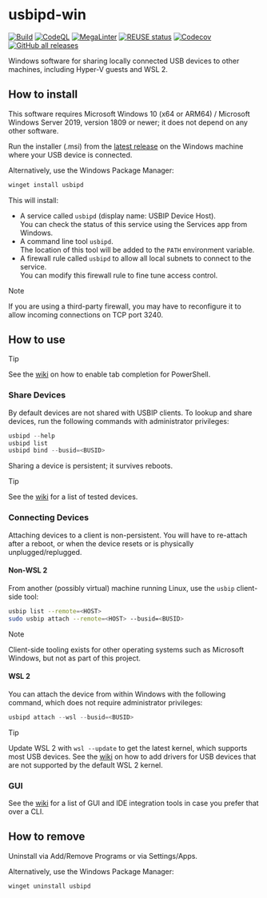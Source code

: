 <!--
SPDX-FileCopyrightText: 2020 Frans van Dorsselaer

SPDX-License-Identifier: GPL-3.0-only
-->

# usbipd-win

[![Build](https://github.com/dorssel/usbipd-win/actions/workflows/build-installer.yml/badge.svg?branch=master)](https://github.com/dorssel/usbipd-win/actions/workflows/build-installer.yml?query=branch%3Amaster)
[![CodeQL](https://github.com/dorssel/usbipd-win/actions/workflows/codeql-analysis.yml/badge.svg?branch=master)](https://github.com/dorssel/usbipd-win/actions/workflows/codeql-analysis.yml?query=workflow%3ACodeQL+branch%3Amaster)
[![MegaLinter](https://github.com/dorssel/usbipd-win/actions/workflows/lint.yml/badge.svg?branch=master)](https://github.com/dorssel/usbipd-win/actions/workflows/lint.yml?query=workflow%3ALint+branch%3Amaster)
[![REUSE status](https://api.reuse.software/badge/github.com/dorssel/usbipd-win)](https://api.reuse.software/info/github.com/dorssel/usbipd-win)
[![Codecov](https://codecov.io/gh/dorssel/usbipd-win/branch/master/graph/badge.svg?token=L0QI0AZRJI)](https://codecov.io/gh/dorssel/usbipd-win)
[![GitHub all releases](https://img.shields.io/github/downloads/dorssel/usbipd-win/total?logo=github)](https://github.com/dorssel/usbipd-win/releases)

Windows software for sharing locally connected USB devices to other machines, including Hyper-V guests and WSL 2.

## How to install

This software requires
Microsoft Windows 10 (x64 or ARM64) / Microsoft Windows Server 2019, version 1809 or newer;
it does not depend on any other software.

Run the installer (.msi) from the [latest release](https://github.com/dorssel/usbipd-win/releases/latest)
on the Windows machine where your USB device is connected.

Alternatively, use the Windows Package Manager:

```powershell
winget install usbipd
```

This will install:

- A service called `usbipd` (display name: USBIP Device Host).\
  You can check the status of this service using the Services app from Windows.
- A command line tool `usbipd`.\
  The location of this tool will be added to the `PATH` environment variable.
- A firewall rule called `usbipd` to allow all local subnets to connect to the service.\
  You can modify this firewall rule to fine tune access control.

> [!NOTE]
> If you are using a third-party firewall, you may have to reconfigure it to allow
> incoming connections on TCP port 3240.

## How to use

> [!TIP]
> See the [wiki](https://github.com/dorssel/usbipd-win/wiki/Enable-Tab-Completion) on how to enable tab completion
for PowerShell.

### Share Devices

By default devices are not shared with USBIP clients.
To lookup and share devices, run the following commands with administrator privileges:

```powershell
usbipd --help
usbipd list
usbipd bind --busid=<BUSID>
```

Sharing a device is persistent; it survives reboots.

> [!TIP]
> See the [wiki](https://github.com/dorssel/usbipd-win/wiki/Tested-Devices) for a list of tested devices.

### Connecting Devices

Attaching devices to a client is non-persistent. You will have to re-attach after a reboot,
or when the device resets or is physically unplugged/replugged.

#### Non-WSL 2

From another (possibly virtual) machine running Linux, use the `usbip` client-side tool:

```bash
usbip list --remote=<HOST>
sudo usbip attach --remote=<HOST> --busid=<BUSID>
```

> [!NOTE]
> Client-side tooling exists for other operating systems such as Microsoft Windows, but not as part of this project.

#### WSL 2

You can attach the device from within Windows with the following command, which does not require administrator privileges:

```powershell
usbipd attach --wsl --busid=<BUSID>
```

> [!TIP]
> Update WSL 2 with `wsl --update` to get the latest kernel, which supports most USB devices.
> See the [wiki](https://github.com/dorssel/usbipd-win/wiki/WSL-support) on how to add drivers
> for USB devices that are not supported by the default WSL 2 kernel.

### GUI

See the [wiki](https://github.com/dorssel/usbipd-win/wiki/Graphical-User-Interfaces)
for a list of GUI and IDE integration tools in case you prefer that over a CLI.

## How to remove

Uninstall via Add/Remove Programs or via Settings/Apps.

Alternatively, use the Windows Package Manager:

```powershell
winget uninstall usbipd
```

